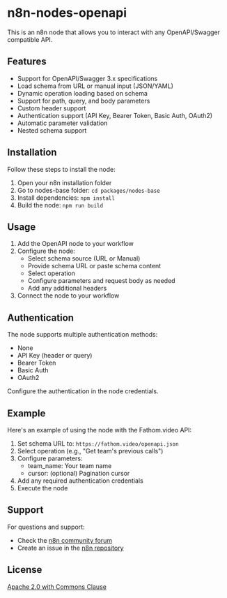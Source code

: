 # n8n-nodes-openapi

This is an n8n node that allows you to interact with any OpenAPI/Swagger compatible API.

## Features

- Support for OpenAPI/Swagger 3.x specifications
- Load schema from URL or manual input (JSON/YAML)
- Dynamic operation loading based on schema
- Support for path, query, and body parameters
- Custom header support
- Authentication support (API Key, Bearer Token, Basic Auth, OAuth2)
- Automatic parameter validation
- Nested schema support

## Installation

Follow these steps to install the node:

1. Open your n8n installation folder
2. Go to nodes-base folder: `cd packages/nodes-base`
3. Install dependencies: `npm install`
4. Build the node: `npm run build`

## Usage

1. Add the OpenAPI node to your workflow
2. Configure the node:
   - Select schema source (URL or Manual)
   - Provide schema URL or paste schema content
   - Select operation
   - Configure parameters and request body as needed
   - Add any additional headers
3. Connect the node to your workflow

## Authentication

The node supports multiple authentication methods:

- None
- API Key (header or query)
- Bearer Token
- Basic Auth
- OAuth2

Configure the authentication in the node credentials.

## Example

Here's an example of using the node with the Fathom.video API:

1. Set schema URL to: `https://fathom.video/openapi.json`
2. Select operation (e.g., "Get team's previous calls")
3. Configure parameters:
   - team_name: Your team name
   - cursor: (optional) Pagination cursor
4. Add any required authentication credentials
5. Execute the node

## Support

For questions and support:
- Check the [n8n community forum](https://community.n8n.io)
- Create an issue in the [n8n repository](https://github.com/n8n-io/n8n)

## License

[Apache 2.0 with Commons Clause](https://github.com/n8n-io/n8n/blob/master/LICENSE.md)
